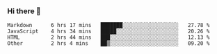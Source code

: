 ### Hi there 👋

<!--
**WShiBin/WShiBin** is a ✨ _special_ ✨ repository because its `README.md` (this file) appears on your GitHub profile.

Here are some ideas to get you started:

- 🔭 I’m currently working on ...
- 🌱 I’m currently learning ...
- 👯 I’m looking to collaborate on ...
- 🤔 I’m looking for help with ...
- 💬 Ask me about ...
- 📫 How to reach me: ...
- 😄 Pronouns: ...
- ⚡ Fun fact: ...
-->

<!--START_SECTION:waka-->

```text
Markdown      6 hrs 17 mins   ███████░░░░░░░░░░░░░░░░░░   27.78 %
JavaScript    4 hrs 34 mins   █████░░░░░░░░░░░░░░░░░░░░   20.26 %
HTML          2 hrs 44 mins   ███░░░░░░░░░░░░░░░░░░░░░░   12.13 %
Other         2 hrs 4 mins    ██▒░░░░░░░░░░░░░░░░░░░░░░   09.20 %
```

<!--END_SECTION:waka-->
